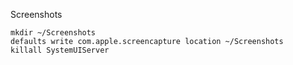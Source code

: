 Screenshots

```
mkdir ~/Screenshots
defaults write com.apple.screencapture location ~/Screenshots
killall SystemUIServer
```